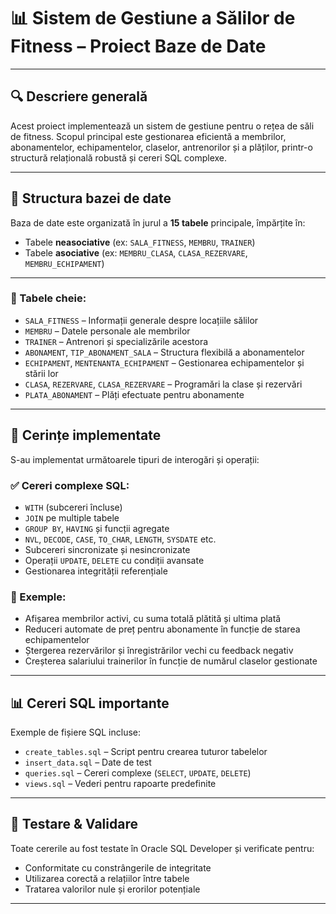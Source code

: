 # 📊 Sistem de Gestiune a Sălilor de Fitness – Proiect Baze de Date

---

## 🔍 Descriere generală

Acest proiect implementează un sistem de gestiune pentru o rețea de săli de fitness. Scopul principal este gestionarea eficientă a membrilor, abonamentelor, echipamentelor, claselor, antrenorilor și a plăților, printr-o structură relațională robustă și cereri SQL complexe.

---

## 🧱 Structura bazei de date

Baza de date este organizată în jurul a **15 tabele** principale, împărțite în:
- Tabele **neasociative** (ex: `SALA_FITNESS`, `MEMBRU`, `TRAINER`)
- Tabele **asociative** (ex: `MEMBRU_CLASA`, `CLASA_REZERVARE`, `MEMBRU_ECHIPAMENT`)

---

### 🔗 Tabele cheie:

- `SALA_FITNESS` – Informații generale despre locațiile sălilor
- `MEMBRU` – Datele personale ale membrilor
- `TRAINER` – Antrenori și specializările acestora
- `ABONAMENT`, `TIP_ABONAMENT_SALA` – Structura flexibilă a abonamentelor
- `ECHIPAMENT`, `MENTENANTA_ECHIPAMENT` – Gestionarea echipamentelor și stării lor
- `CLASA`, `REZERVARE`, `CLASA_REZERVARE` – Programări la clase și rezervări
- `PLATA_ABONAMENT` – Plăți efectuate pentru abonamente

---

## 📌 Cerințe implementate

S-au implementat următoarele tipuri de interogări și operații:

### ✅ Cereri complexe SQL:
- `WITH` (subcereri încluse)
- `JOIN` pe multiple tabele
- `GROUP BY`, `HAVING` și funcții agregate
- `NVL`, `DECODE`, `CASE`, `TO_CHAR`, `LENGTH`, `SYSDATE` etc.
- Subcereri sincronizate și nesincronizate
- Operații `UPDATE`, `DELETE` cu condiții avansate
- Gestionarea integrității referențiale

### 🔄 Exemple:
- Afișarea membrilor activi, cu suma totală plătită și ultima plată
- Reduceri automate de preț pentru abonamente în funcție de starea echipamentelor
- Ștergerea rezervărilor și înregistrărilor vechi cu feedback negativ
- Creșterea salariului trainerilor în funcție de numărul claselor gestionate

---

## 📊 Cereri SQL importante

Exemple de fișiere SQL incluse:
- `create_tables.sql` – Script pentru crearea tuturor tabelelor
- `insert_data.sql` – Date de test
- `queries.sql` – Cereri complexe (`SELECT`, `UPDATE`, `DELETE`)
- `views.sql` – Vederi pentru rapoarte predefinite

---

## 🧪 Testare & Validare

Toate cererile au fost testate în Oracle SQL Developer și verificate pentru:
- Conformitate cu constrângerile de integritate
- Utilizarea corectă a relațiilor între tabele
- Tratarea valorilor nule și erorilor potențiale

---
